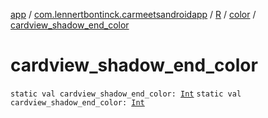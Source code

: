[app](../../../index.md) / [com.lennertbontinck.carmeetsandroidapp](../../index.md) / [R](../index.md) / [color](index.md) / [cardview_shadow_end_color](./cardview_shadow_end_color.md)

# cardview_shadow_end_color

`static val cardview_shadow_end_color: `[`Int`](https://kotlinlang.org/api/latest/jvm/stdlib/kotlin/-int/index.html)
`static val cardview_shadow_end_color: `[`Int`](https://kotlinlang.org/api/latest/jvm/stdlib/kotlin/-int/index.html)